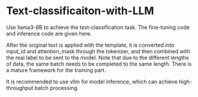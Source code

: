 # Text-classificaiton-with-LLM
Use llama3-8B to achieve the text-classification task. The fine-tuning code and inference code are given here.

After the original text is applied with the template, it is converted into input_id and attention_mask through the tokenizer, and then combined with the real label to be sent to the model. Note that due to the different lengths of data, the same batch needs to be completed to the same length. There is a mature framework for the training part.

It is recommended to use vllm for model inference, which can achieve high-throughput batch processing.
